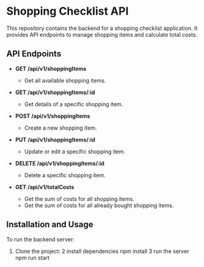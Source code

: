 # Shopping Checklist API

This repository contains the backend for a shopping checklist application. It provides API endpoints to manage shopping items and calculate total costs.

## API Endpoints

- **GET /api/v1/shoppingItems**
  - Get all available shopping items.

- **GET /api/v1/shoppingItems/:id**
  - Get details of a specific shopping item.

- **POST /api/v1/shoppingItems**
  - Create a new shopping item.

- **PUT /api/v1/shoppingItems/:id**
  - Update or edit a specific shopping item.

- **DELETE /api/v1/shoppingItems/:id**
  - Delete a specific shopping item.

- **GET /api/v1/totalCosts**
  - Get the sum of costs for all shopping items.
  - Get the sum of costs for all already bought shopping items.

## Installation and Usage

To run the backend server:

1. Clone the project:
2 install dependencies
  npm install
3 run the server
  npm run start
